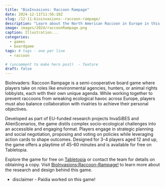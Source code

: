 ```yaml
---
title: "BioInvasions: Raccoon Rampage"
date: 2024-12-11T11:56:18Z
slug: /12-11-bioinvasions--raccoon-rampage/
description: "Learn about the North American Raccoon in Europe in this fun, family friendly, boardgame"
image: images/2024/raccoonRampage.png
caption: Illustration...
categories:
  - games
  - boardgame
tags: # tags - one per line
  - raccoon

# (uncomment to make hero post)  - feature
draft: false
---
```

BioInvaders: Raccoon Rampage is a semi-cooperative board game where players take on roles like environmental agencies, hunters, or animal rights lobbyists, each with their own unique agenda. While working together to prevent raccoons from wreaking ecological havoc across Europe, players must also balance collaboration with rivalries to achieve their personal objectives.  
<!--more-->  
Developed as part of EU-funded research projects InvaSiBES and AlienScenarios, the game distils complex socio-ecological challenges into an accessible and engaging format. Players engage in strategic planning and social negotiation, proposing and voting on policies while leveraging action cards to shape outcomes. Designed for 3-4 players aged 12 and up, the game offers a playtime of 45-60 minutes and is available for free on Tabletopia.

Explore the game for free on [Tabletopia](https://paidia.design/#play-now) or contact the team for details on obtaining a copy. Visit [BioInvasions:Raccoon-Rampage!](https://paidia.design) to learn more about the research and design behind this game.

* disclaimer - Paidia worked on this game!
